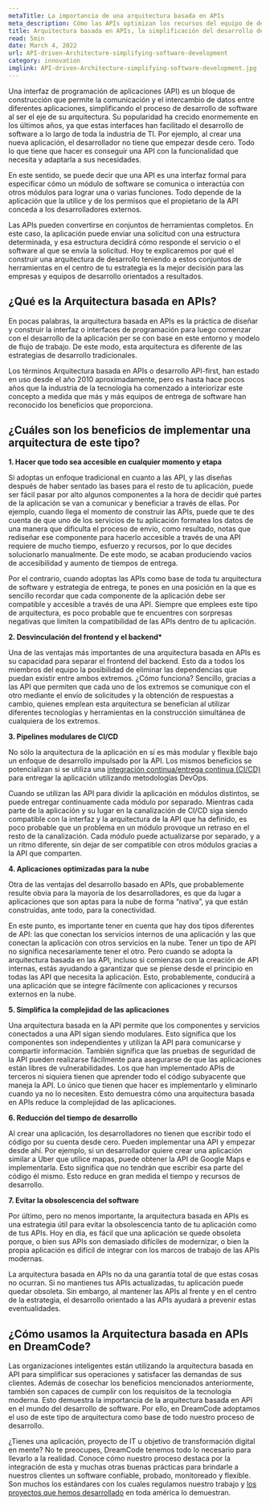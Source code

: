 ```yaml
---
metaTitle: La importancia de una arquitectura basada en APIs
meta_description: Cómo las APIs optimizan los recursos del equipo de desarrollo de software y simplifican las operaciones de cada uno de los desarrolladores involucrados.
title: Arquitectura basada en APIs, la simplificación del desarrollo de software
read: 5min
date: March 4, 2022
url: API-driven-Architecture-simplifying-software-development
category: innovation
imglink: API-driven-Architecture-simplifying-software-development.jpg
---
```


Una interfaz de programación de aplicaciones (API) es un bloque de construcción que permite la comunicación y el intercambio de datos entre diferentes aplicaciones, simplificando el proceso de desarrollo de software al ser el eje de su arquitectura. Su popularidad ha crecido enormemente en los últimos años, ya que estas interfaces han facilitado el desarrollo de software a lo largo de toda la industria de TI. Por ejemplo, al crear una nueva aplicación, el desarrollador no tiene que empezar desde cero. Todo lo que tiene que hacer es conseguir una API con la funcionalidad que necesita y adaptarla a sus necesidades.

En este sentido, se puede decir que una API es una interfaz formal para especificar cómo un módulo de software se comunica o interactúa con otros módulos para lograr una o varias funciones. Todo depende de la aplicación que la utilice y de los permisos que el propietario de la API conceda a los desarrolladores externos.

Las APIs pueden convertirse en conjuntos de herramientas completos. En este caso, la aplicación puede enviar una solicitud con una estructura determinada, y esa estructura decidirá cómo responde el servicio o el software al que se envía la solicitud. Hoy te explicaremos por qué el construir una arquitectura de desarrollo teniendo a estos conjuntos de herramientas en el centro de tu estrategia es la mejor decisión para las empresas y equipos de desarrollo orientados a resultados.

## ¿Qué es la Arquitectura basada en APIs?

En pocas palabras, la arquitectura basada en APIs es la práctica de diseñar y construir la interfaz o interfaces de programación para luego comenzar con el desarrollo de la aplicación per se con base en este entorno y modelo de flujo de trabajo. De este modo, esta arquitectura es diferente de las estrategias de desarrollo tradicionales.

Los términos Arquitectura basada en APIs o desarrollo API-first, han estado en uso desde el año 2010 aproximadamente, pero es hasta hace pocos años que la industria de la tecnología ha comenzado a interiorizar este concepto a medida que más y más equipos de entrega de software han reconocido los beneficios que proporciona.

## ¿Cuáles son los beneficios de implementar una arquitectura de este tipo?

**1. Hacer que todo sea accesible en cualquier momento y etapa**

Si adoptas un enfoque tradicional en cuanto a las API, y las diseñas después de haber sentado las bases para el resto de tu aplicación, puede ser fácil pasar por alto algunos componentes a la hora de decidir qué partes de la aplicación se van a comunicar y beneficiar a través de ellas. Por ejemplo, cuando llega el momento de construir las APIs, puede que te des cuenta de que uno de los servicios de tu aplicación formatea los datos de una manera que dificulta el proceso de envío, como resultado, notas que rediseñar ese componente para hacerlo accesible a través de una API requiere de mucho tiempo, esfuerzo y recursos, por lo que decides solucionarlo manualmente. De este modo, se acaban produciendo vacíos de accesibilidad y aumento de tiempos de entrega.

Por el contrario, cuando adoptas las APIs como base de toda tu arquitectura de software y estrategia de entrega, te pones en una posición en la que es sencillo recordar que cada componente de la aplicación debe ser compatible y accesible a través de una API. Siempre que emplees este tipo de arquitectura, es poco probable que te encuentres con sorpresas negativas que limiten la compatibilidad de las APIs dentro de tu aplicación.

**2. Desvinculación del frontend y el backend\***

Una de las ventajas más importantes de una arquitectura basada en APIs es su capacidad para separar el frontend del backend. Esto da a todos los miembros del equipo la posibilidad de eliminar las dependencias que puedan existir entre ambos extremos. ¿Cómo funciona? Sencillo, gracias a las API que permiten que cada uno de los extremos se comunique con el otro mediante el envío de solicitudes y la obtención de respuestas a cambio, quienes emplean esta arquitectura se benefician al utilizar diferentes tecnologías y herramientas en la construcción simultánea de cualquiera de los extremos.

**3. Pipelines modulares de CI/CD**

No sólo la arquitectura de la aplicación en sí es más modular y flexible bajo un enfoque de desarrollo impulsado por la API. Los mismos beneficios se potencializan si se utiliza una [integración continua/entrega continua (CI/CD)](https://www.dreamcodesoft.com/es/blog/continuous-integration-and-continuous-delivery) para entregar la aplicación utilizando metodologías DevOps.

Cuando se utilizan las API para dividir la aplicación en módulos distintos, se puede entregar continuamente cada módulo por separado. Mientras cada parte de la aplicación y su lugar en la canalización de CI/CD siga siendo compatible con la interfaz y la arquitectura de la API que ha definido, es poco probable que un problema en un módulo provoque un retraso en el resto de la canalización. Cada módulo puede actualizarse por separado, y a un ritmo diferente, sin dejar de ser compatible con otros módulos gracias a la API que comparten.

**4. Aplicaciones optimizadas para la nube**

Otra de las ventajas del desarrollo basado en APIs, que probablemente resulte obvia para la mayoría de los desarrolladores, es que da lugar a aplicaciones que son aptas para la nube de forma “nativa”, ya que están construidas, ante todo, para la conectividad.

En este punto, es importante tener en cuenta que hay dos tipos diferentes de API: las que conectan los servicios internos de una aplicación y las que conectan la aplicación con otros servicios en la nube. Tener un tipo de API no significa necesariamente tener el otro. Pero cuando se adopta la arquitectura basada en las API, incluso si comienzas con la creación de API internas, estás ayudando a garantizar que se piense desde el principio en todas las API que necesita la aplicación. Esto, probablemente, conducirá a una aplicación que se integre fácilmente con aplicaciones y recursos externos en la nube.

**5. Simplifica la complejidad de las aplicaciones**

Una arquitectura basada en la API permite que los componentes y servicios conectados a una API sigan siendo modulares. Esto significa que los componentes son independientes y utilizan la API para comunicarse y compartir información. También significa que las pruebas de seguridad de la API pueden realizarse fácilmente para asegurarse de que las aplicaciones están libres de vulnerabilidades. Los que han implementado APIs de terceros ni siquiera tienen que aprender todo el código subyacente que maneja la API. Lo único que tienen que hacer es implementarlo y eliminarlo cuando ya no lo necesiten. Esto demuestra cómo una arquitectura basada en APIs reduce la complejidad de las aplicaciones.

**6. Reducción del tiempo de desarrollo**

Al crear una aplicación, los desarrolladores no tienen que escribir todo el código por su cuenta desde cero. Pueden implementar una API y empezar desde ahí. Por ejemplo, si un desarrollador quiere crear una aplicación similar a Uber que utilice mapas, puede obtener la API de Google Maps e implementarla. Esto significa que no tendrán que escribir esa parte del código él mismo. Esto reduce en gran medida el tiempo y recursos de desarrollo.

**7. Evitar la obsolescencia del software**

Por último, pero no menos importante, la arquitectura basada en APIs es una estrategia útil para evitar la obsolescencia tanto de tu aplicación como de tus APIs. Hoy en día, es fácil que una aplicación se quede obsoleta porque, o bien sus APIs son demasiado difíciles de modernizar, o bien la propia aplicación es difícil de integrar con los marcos de trabajo de las APIs modernas.

La arquitectura basada en APIs no da una garantía total de que estas cosas no ocurran. Si no mantienes tus APIs actualizadas, tu aplicación puede quedar obsoleta. Sin embargo, al mantener las APIs al frente y en el centro de la estrategia, el desarrollo orientado a las APIs ayudará a prevenir estas eventualidades.

## ¿Cómo usamos la Arquitectura basada en APIs en DreamCode?

Las organizaciones inteligentes están utilizando la arquitectura basada en API para simplificar sus operaciones y satisfacer las demandas de sus clientes. Además de cosechar los beneficios mencionados anteriormente, también son capaces de cumplir con los requisitos de la tecnología moderna. Esto demuestra la importancia de la arquitectura basada en API en el mundo del desarrollo de software. Por ello, en DreamCode adoptamos el uso de este tipo de arquitectura como base de todo nuestro proceso de desarrollo.

¿Tienes una aplicación, proyecto de IT u objetivo de transformación digital en mente? No te preocupes, DreamCode tenemos todo lo necesario para llevarlo a la realidad. Conoce cómo nuestro proceso destaca por la integración de esta y muchas otras buenas prácticas para brindarle a nuestros clientes un software confiable, probado, monitoreado y flexible. Son muchos los estándares con los cuales regulamos nuestro trabajo y [los proyectos que hemos desarrollado](https://www.dreamcodesoft.com/es/about) en toda américa lo demuestran.

